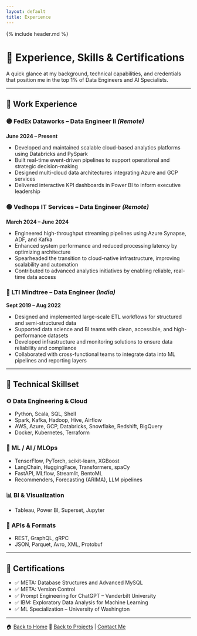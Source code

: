 ```yaml
---
layout: default
title: Experience
---
```


{% include header.md %}


# 💼 Experience, Skills & Certifications

A quick glance at my background, technical capabilities, and credentials that position me in the top 1% of Data Engineers and AI Specialists.

---

## 💼 Work Experience

### 🟣 FedEx Dataworks – Data Engineer II *(Remote)*  
**June 2024 – Present**  
- Developed and maintained scalable cloud-based analytics platforms using Databricks and PySpark  
- Built real-time event-driven pipelines to support operational and strategic decision-making  
- Designed multi-cloud data architectures integrating Azure and GCP services  
- Delivered interactive KPI dashboards in Power BI to inform executive leadership

### 🟢 Vedhops IT Services – Data Engineer *(Remote)*  
**March 2024 – June 2024**  
- Engineered high-throughput streaming pipelines using Azure Synapse, ADF, and Kafka  
- Enhanced system performance and reduced processing latency by optimizing architecture  
- Spearheaded the transition to cloud-native infrastructure, improving scalability and automation  
- Contributed to advanced analytics initiatives by enabling reliable, real-time data access

### 🔵 LTI Mindtree – Data Engineer *(India)*  
**Sept 2019 – Aug 2022**  
- Designed and implemented large-scale ETL workflows for structured and semi-structured data  
- Supported data science and BI teams with clean, accessible, and high-performance datasets  
- Developed infrastructure and monitoring solutions to ensure data reliability and compliance  
- Collaborated with cross-functional teams to integrate data into ML pipelines and reporting layers

---

## 🧠 Technical Skillset

### ⚙️ Data Engineering & Cloud  
- Python, Scala, SQL, Shell  
- Spark, Kafka, Hadoop, Hive, Airflow  
- AWS, Azure, GCP, Databricks, Snowflake, Redshift, BigQuery  
- Docker, Kubernetes, Terraform  

### 🤖 ML / AI / MLOps  
- TensorFlow, PyTorch, scikit-learn, XGBoost  
- LangChain, HuggingFace, Transformers, spaCy  
- FastAPI, MLflow, Streamlit, BentoML  
- Recommenders, Forecasting (ARIMA), LLM pipelines  

### 📊 BI & Visualization  
- Tableau, Power BI, Superset, Jupyter  

### 📡 APIs & Formats  
- REST, GraphQL, gRPC  
- JSON, Parquet, Avro, XML, Protobuf  

---

## 📜 Certifications

- ✅ META: Database Structures and Advanced MySQL  
- ✅ META: Version Control  
- ✅ Prompt Engineering for ChatGPT – Vanderbilt University  
- ✅ IBM: Exploratory Data Analysis for Machine Learning  
- ✅ ML Specialization – University of Washington  

---
🏠 [Back to Home](index.md)
🔗 [Back to Projects](projects.md) | [Contact Me](contact.md)
